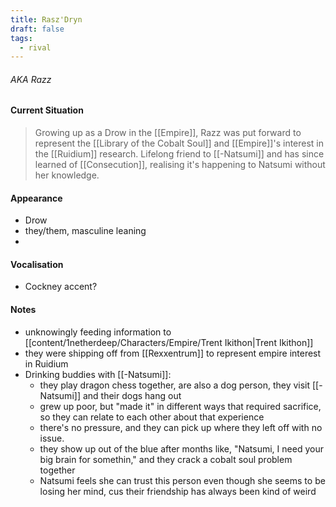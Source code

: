 ```yaml
---
title: Rasz'Dryn
draft: false
tags:
  - rival
---
```


###### AKA Razz

#### Current Situation 
> Growing up as a Drow in the [[Empire]], Razz was put forward to represent the [[Library of the Cobalt Soul]] and [[Empire]]'s interest in the [[Ruidium]] research. Lifelong friend to [[-Natsumi]] and has since learned of [[Consecution]], realising it's happening to Natsumi without her knowledge. 

#### Appearance
- Drow 
- they/them, masculine leaning
- 

#### Vocalisation

- Cockney accent?

#### Notes
- unknowingly feeding information to [[content/1netherdeep/Characters/Empire/Trent Ikithon|Trent Ikithon]] 
- they were shipping off from [[Rexxentrum]] to represent empire interest in Ruidium
- Drinking buddies with [[-Natsumi]]:
	- they play dragon chess together, are also a dog person, they visit [[-Natsumi]] and their dogs hang out
	- grew up poor, but "made it" in different ways that required sacrifice, so they can relate to each other about that experience
	- there's no pressure, and they can pick up where they left off with no issue. 
	- they show up out of the blue after months like, "Natsumi, I need your big brain for somethin," and they crack a cobalt soul problem together
	- Natsumi feels she can trust this person even though she seems to be losing her mind, cus their friendship has always been kind of weird 
